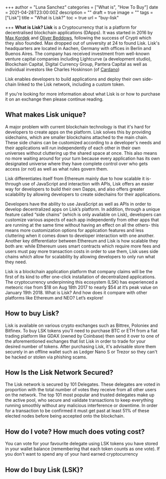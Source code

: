 +++
author = "Luna Sanchez"
categories = ["What is", "How To Buy"]
date = 2021-04-28T23:00:00Z
description = ""
draft = true
image = ""
tags = ["Lisk"]
title = "What is Lisk?"
toc = true
url = "buy-lisk"

+++
**What is Lisk? Lisk** is a Cryptocurrency that is a platform for decentralised blockchain applications (DApps). It was started in 2016 by [Max Kordek](https://de.linkedin.com/in/maxkordek) and [Oliver Beddows](https://uk.linkedin.com/in/oliver-beddows-19aa09107), following the success of Crypti which they also founded. Max dropped out of university at 24 to found Lisk. Lisk's headquarters are located in Aachen, Germany with offices in Berlin and Buenos Aires. The company has received investment from well-known venture capital companies including Lightcurve (a development studio), Blockchain Capital, Digital Currency Group, Pantera Capital as well as individual investors like Charles Hoskinson (of [Cardano](/buy-cardano))

Lisk enables developers to build applications and deploy their own side-chain linked to the Lisk network, including a custom token.

If you're looking for more information about what Lisk is or how to purchase it on an exchange then please continue reading.

## What makes Lisk unique?

A major problem with current blockchain technology is that it's hard for developers to create apps on the platform. Lisk solves this by providing sidechains, which are smaller blockchains attached to the main chain. These side chains can be customized according to a developer's needs and their applications will run independently of each other in their own universes without cluttering up the shared space at once. This also means no more waiting around for your turn because every application has its own designated universe where they have complete control over who gets access (or not) as well as what rules govern them.

Lisk differentiates itself from Ethereum mainly due to how scalable it is- through use of JavaScript and interaction with APIs, Lisk offers an easier way for developers to build their own Dapps, and also offers greater scalability by allowing developers to create sidechains for their applications.

Developers have the ability to use JavaScript as well as APIs in order to develop decentralized apps on Lisk’s platform. In addition, through a unique feature called “side chains” (which is only available on Lisk), developers can customize various aspects of each app independently from other apps that are running at the same time without having an effect on all the others- this means more customization options for application features and less cluttering when it comes down to developer interaction with one another. Another key differentiator between Ethereum and Lisk is how scalable they both are: while Ethereum uses smart contracts which require more fees and users must pay more transaction costs in order to use them, Lisk uses side chains which allow for scalability by allowing developers to only run what they need.

Lisk is a blockchain application platform that company claims will be the first of its kind to offer one-click installation of decentralized applications. The cryptocurrency underpinning this ecosystem (LSK) has experienced a meteoric rise from $18 on Aug 18th 2017 to nearly $54 at it’s peak value on January 19th 2018. What is Lisk? And how does it compare with other platforms like Ethereum and NEO? Let’s explore!

## How to buy Lisk?

Lisk is available on various crypto exchanges such as Bittrex, Poloniex and Bitfinex. To buy LSK tokens you'll need to purchase BTC or ETH from a fiat trading platform like GDAX (owned by Coinbase) then send it over to one of the aforementioned exchanges that list Lisk in order to trade for your desired number of tokens. After purchasing Lisk, it's advisable store them securely in an offline wallet such as Ledger Nano S or Trezor so they can't be hacked or stolen via phishing scams.

## How Is the Lisk Network Secured?

The Lisk network is secured by 101 Delegates. These delegates are voted in proportion with the total number of votes they receive from all other users on the network. The top 101 most popular and trusted delegates make up the active pool, who secure and validate transactions to keep everything running smoothly without any malicious interference or downtime. In order for a transaction to be confirmed it must get past at least 51% of these elected nodes before being accepted onto the blockchain.

## How do I vote? How much does voting cost?

You can vote for your favourite delegate using LSK tokens you have stored in your wallet balance (remembering that each token counts as one vote). If you don't want to spend any of your hard earned cryptocurrency

## How do I buy Lisk (LSK)?